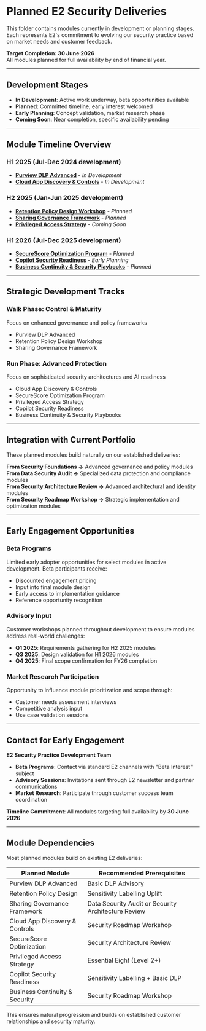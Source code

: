 # Planned E2 Security Deliveries

This folder contains modules currently in development or planning stages. Each represents E2's commitment to evolving our security practice based on market needs and customer feedback.

**Target Completion: 30 June 2026**  
All modules planned for full availability by end of financial year.

---

## Development Stages

- **In Development**: Active work underway, beta opportunities available
- **Planned**: Committed timeline, early interest welcomed  
- **Early Planning**: Concept validation, market research phase
- **Coming Soon**: Near completion, specific availability pending

---

## Module Timeline Overview

### H1 2025 (Jul-Dec 2024 development)
- **[Purview DLP Advanced](./Purview_DLP_Advanced.md)** - *In Development*
- **[Cloud App Discovery & Controls](./Cloud_App_Discovery_Controls.md)** - *In Development*

### H2 2025 (Jan-Jun 2025 development)  
- **[Retention Policy Design Workshop](./Retention_Policy_Design.md)** - *Planned*
- **[Sharing Governance Framework](./Sharing_Governance_Framework.md)** - *Planned*
- **[Privileged Access Strategy](./Privileged_Access_Strategy.md)** - *Coming Soon*

### H1 2026 (Jul-Dec 2025 development)
- **[SecureScore Optimization Program](./SecureScore_Optimization_Program.md)** - *Planned*
- **[Copilot Security Readiness](./Copilot_Security_Readiness.md)** - *Early Planning*
- **[Business Continuity & Security Playbooks](./Business_Continuity_Security_Playbooks.md)** - *Planned*

---

## Strategic Development Tracks

### Walk Phase: Control & Maturity
Focus on enhanced governance and policy frameworks
- Purview DLP Advanced
- Retention Policy Design Workshop  
- Sharing Governance Framework

### Run Phase: Advanced Protection  
Focus on sophisticated security architectures and AI readiness
- Cloud App Discovery & Controls
- SecureScore Optimization Program
- Privileged Access Strategy
- Copilot Security Readiness
- Business Continuity & Security Playbooks

---

## Integration with Current Portfolio

These planned modules build naturally on our established deliveries:

**From Security Foundations →** Advanced governance and policy modules  
**From Data Security Audit →** Specialized data protection and compliance modules  
**From Security Architecture Review →** Advanced architectural and identity modules  
**From Security Roadmap Workshop →** Strategic implementation and optimization modules

---

## Early Engagement Opportunities

### Beta Programs
Limited early adopter opportunities for select modules in active development. Beta participants receive:
- Discounted engagement pricing
- Input into final module design
- Early access to implementation guidance
- Reference opportunity recognition

### Advisory Input
Customer workshops planned throughout development to ensure modules address real-world challenges:
- **Q1 2025**: Requirements gathering for H2 2025 modules
- **Q3 2025**: Design validation for H1 2026 modules
- **Q4 2025**: Final scope confirmation for FY26 completion

### Market Research Participation
Opportunity to influence module prioritization and scope through:
- Customer needs assessment interviews
- Competitive analysis input
- Use case validation sessions

---

## Contact for Early Engagement

**E2 Security Practice Development Team**

- **Beta Programs**: Contact via standard E2 channels with "Beta Interest" subject
- **Advisory Sessions**: Invitations sent through E2 newsletter and partner communications
- **Market Research**: Participate through customer success team coordination

**Timeline Commitment**: All modules targeting full availability by **30 June 2026**

---

## Module Dependencies

Most planned modules build on existing E2 deliveries:

| Planned Module | Recommended Prerequisites |
|----------------|---------------------------|
| Purview DLP Advanced | Basic DLP Advisory |
| Retention Policy Design | Sensitivity Labelling Uplift |
| Sharing Governance Framework | Data Security Audit or Security Architecture Review |
| Cloud App Discovery & Controls | Security Roadmap Workshop |
| SecureScore Optimization | Security Architecture Review |
| Privileged Access Strategy | Essential Eight (Level 2+) |
| Copilot Security Readiness | Sensitivity Labelling + Basic DLP |
| Business Continuity & Security | Security Roadmap Workshop |

This ensures natural progression and builds on established customer relationships and security maturity.
